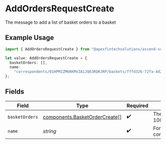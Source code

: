 # AddOrdersRequestCreate

The message to add a list of basket orders to a basket

## Example Usage

```typescript
import { AddOrdersRequestCreate } from "@apexfintechsolutions/ascend-sdk/models/components";

let value: AddOrdersRequestCreate = {
  basketOrders: [],
  name:
    "correspondents/01HPMZZM6RKMVZA1JQ63RQKJRP/baskets/fffd326-72fa-4d2b-bd1f-45384fe5d521",
};
```

## Fields

| Field                                                                                         | Type                                                                                          | Required                                                                                      | Description                                                                                   | Example                                                                                       |
| --------------------------------------------------------------------------------------------- | --------------------------------------------------------------------------------------------- | --------------------------------------------------------------------------------------------- | --------------------------------------------------------------------------------------------- | --------------------------------------------------------------------------------------------- |
| `basketOrders`                                                                                | [components.BasketOrderCreate](../../models/components/basketordercreate.md)[]                | :heavy_check_mark:                                                                            | The orders to add to the basket. A maximum of 1000 orders can be added to a basket at a time. |                                                                                               |
| `name`                                                                                        | *string*                                                                                      | :heavy_check_mark:                                                                            | Format: correspondents/{correspondent}/baskets/{basket}                                       | correspondents/01HPMZZM6RKMVZA1JQ63RQKJRP/baskets/fffd326-72fa-4d2b-bd1f-45384fe5d521         |
